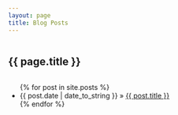 ```yaml
---
layout: page
title: Blog Posts
---
```


<div id="blog">
	<div class="row">
		<div class="large-12 columns">
			<h2>{{ page.title }}</h2>
		</div>
	</div>
	<div class="row">
		<div class="large-12 columns">
			<ul class="posts">
				{% for post in site.posts %}
					<li><span class="date">{{ post.date | date_to_string }}</span> &raquo; <a href="{{ site.baseurl }}{{ post.url }}">{{ post.title }}</a></li>
				{% endfor %}
			</ul>
		</div>
	</div>
</div>